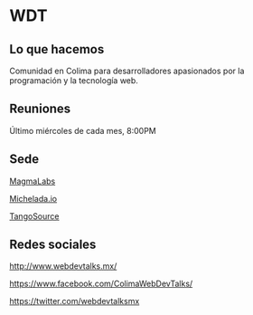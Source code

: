# WDT

## Lo que hacemos
Comunidad en Colima para desarrolladores apasionados por la programación y la tecnología web.

## Reuniones

Último miércoles de cada mes, 8:00PM

## Sede

[MagmaLabs](https://goo.gl/maps/B1y9spx2iiH2)


[Michelada.io](https://goo.gl/maps/aDSp6Wk5yy22)


[TangoSource](https://goo.gl/maps/1aQNEZPFyo52)

## Redes sociales

http://www.webdevtalks.mx/


https://www.facebook.com/ColimaWebDevTalks/


https://twitter.com/webdevtalksmx
